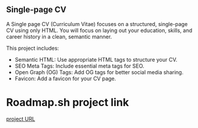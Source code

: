 ## Single-page CV

A Single page CV (Curriculum Vitae) focuses on a structured, single-page CV using only HTML. You will focus on laying out your education, skills, and career history in a clean, semantic manner.

This project includes: 
- Semantic HTML: Use appropriate HTML tags to structure your CV.
- SEO Meta Tags: Include essential meta tags for SEO.
- Open Graph (OG) Tags: Add OG tags for better social media sharing.
- Favicon: Add a favicon for your CV page.

# Roadmap.sh project link
[project URL](https://roadmap.sh/projects/single-page-cv)
